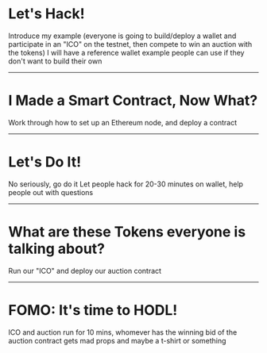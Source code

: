 
# Let's Hack!
Introduce my example (everyone is going to build/deploy a wallet
and participate in an "ICO" on the testnet, then compete to win an auction with the tokens)
I will have a reference wallet example people can use if they don't want to build their own

---
      
# I Made a Smart Contract, Now What?
Work through how to set up an Ethereum node, and deploy a contract
      
---

# Let's Do It!
No seriously, go do it
Let people hack for 20-30 minutes on wallet, help people out with questions

---

# What are these Tokens everyone is talking about?
Run our "ICO" and deploy our auction contract

---

# FOMO: It's time to HODL!
ICO and auction run for 10 mins, whomever has the winning bid of the auction contract
gets mad props and maybe a t-shirt or something

